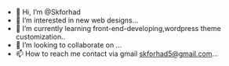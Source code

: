 - 👋 Hi, I’m @Skforhad
- 👀 I’m interested in new web designs...
- 🌱 I’m currently learning front-end-developing,wordpress theme customization..
- 💞️ I’m looking to collaborate on ...
- 📫 How to reach me contact via gmail skforhad5@gmail.com...

<!---
Skforhad/Skforhad is a ✨ special ✨ repository because its `README.md` (this file) appears on your GitHub profile.
You can click the Preview link to take a look at your changes.
--->
